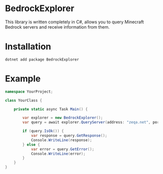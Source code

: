 # BedrockExplorer
This library is written completely in C#, allows you to query Minecraft Bedrock servers and receive information from them.

# Installation
```dotnet add package BedrockExplorer```

# Example

```csharp
namespace YourProject;

class YourClass {

    private static async Task Main() {

        var explorer = new BedrockExplorer();
        var query = await explorer.QueryServer(address: "zeqa.net", port: 19132, timeout: 5000);

        if (query.IsOk()) {
            var response = query.GetResponse();
            Console.WriteLine(response);
        } else {
            var error = query.GetError();
            Console.WriteLine(error);
        }
    }
}
```
